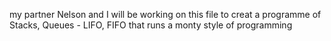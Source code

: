 my partner Nelson and I will be working on this file to creat a programme of Stacks, Queues - LIFO, FIFO that runs a monty style of programming
